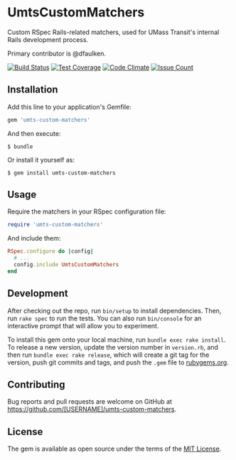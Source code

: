 # UmtsCustomMatchers

Custom RSpec Rails-related matchers, used for UMass Transit's internal Rails development process.

Primary contributor is @dfaulken.

[![Build Status](https://travis-ci.org/umts/custom-matchers.svg?branch=master)](https://travis-ci.org/umts/custom-matchers)
[![Test Coverage](https://codeclimate.com/github/umts/custom-matchers/badges/coverage.svg)](https://codeclimate.com/github/umts/custom-matchers/coverage)
[![Code Climate](https://codeclimate.com/github/umts/custom-matchers/badges/gpa.svg)](https://codeclimate.com/github/umts/custom-matchers)
[![Issue Count](https://codeclimate.com/github/umts/custom-matchers/badges/issue_count.svg)](https://codeclimate.com/github/umts/custom-matchers)

## Installation

Add this line to your application's Gemfile:

```ruby
gem 'umts-custom-matchers'
```

And then execute:

    $ bundle

Or install it yourself as:

    $ gem install umts-custom-matchers

## Usage

Require the matchers in your RSpec configuration file:

```ruby
require 'umts-custom-matchers'
```

And include them:

```ruby
RSpec.configure do |config|
  # ...
  config.include UmtsCustomMatchers
end
```

## Development

After checking out the repo, run `bin/setup` to install dependencies. Then, run `rake spec` to run the tests. You can also run `bin/console` for an interactive prompt that will allow you to experiment.

To install this gem onto your local machine, run `bundle exec rake install`. To release a new version, update the version number in `version.rb`, and then run `bundle exec rake release`, which will create a git tag for the version, push git commits and tags, and push the `.gem` file to [rubygems.org](https://rubygems.org).

## Contributing

Bug reports and pull requests are welcome on GitHub at https://github.com/[USERNAME]/umts-custom-matchers.


## License

The gem is available as open source under the terms of the [MIT License](http://opensource.org/licenses/MIT).
